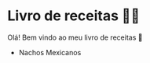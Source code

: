 # Livro de receitas :man_cook:

Olá! Bem vindo ao meu livro de receitas :wave:

- Nachos Mexicanos

  